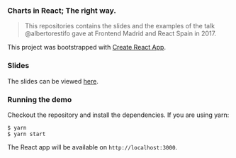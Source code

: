 ### Charts in React; The right way.

> This repositories contains the slides and the examples of the talk @albertorestifo
> gave at Frontend Madrid and React Spain in 2017.


This project was bootstrapped with [Create React App](https://github.com/facebookincubator/create-react-app).


###  Slides

The slides can be viewed [here][1].


### Running the demo

Checkout the repository and install the dependencies. If you are using yarn:

```
$ yarn
$ yarn start
```

The React app will be available on `http://localhost:3000`.


[1]: https://github.com/sentisis/charts-in-react/master/charts-in-react.pdf

